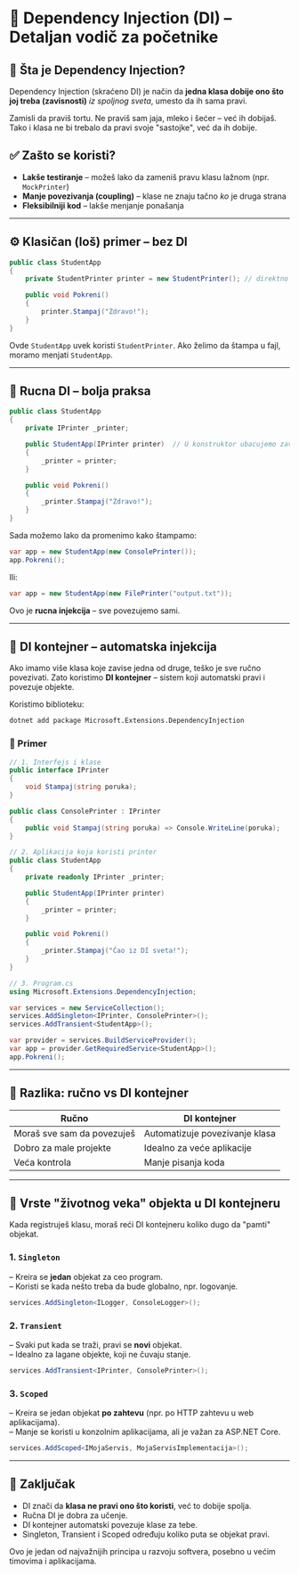 # 🧩 Dependency Injection (DI) – Detaljan vodič za početnike

## 📌 Šta je Dependency Injection?

Dependency Injection (skraćeno DI) je način da **jedna klasa dobije ono što joj treba (zavisnosti)** *iz spoljnog sveta*, umesto da ih sama pravi.

Zamisli da praviš tortu. Ne praviš sam jaja, mleko i šećer – već ih dobijaš. Tako i klasa ne bi trebalo da pravi svoje "sastojke", već da ih dobije.

## ✅ Zašto se koristi?

- **Lakše testiranje** – možeš lako da zameniš pravu klasu lažnom (npr. `MockPrinter`)
- **Manje povezivanja (coupling)** – klase ne znaju tačno *ko* je druga strana
- **Fleksibilniji kod** – lakše menjanje ponašanja

---

## ⚙️ Klasičan (loš) primer – bez DI

```csharp
public class StudentApp
{
    private StudentPrinter printer = new StudentPrinter(); // direktno pravimo printer

    public void Pokreni()
    {
        printer.Stampaj("Zdravo!");
    }
}
```

Ovde `StudentApp` uvek koristi `StudentPrinter`. Ako želimo da štampa u fajl, moramo menjati `StudentApp`.

---

## 🔄 Rucna DI – bolja praksa

```csharp
public class StudentApp
{
    private IPrinter _printer;

    public StudentApp(IPrinter printer)  // U konstruktor ubacujemo zavisnost
    {
        _printer = printer;
    }

    public void Pokreni()
    {
        _printer.Stampaj("Zdravo!");
    }
}
```

Sada možemo lako da promenimo kako štampamo:

```csharp
var app = new StudentApp(new ConsolePrinter());
app.Pokreni();
```

Ili:

```csharp
var app = new StudentApp(new FilePrinter("output.txt"));
```

Ovo je **rucna injekcija** – sve povezujemo sami.

---

## 🧰 DI kontejner – automatska injekcija

Ako imamo više klasa koje zavise jedna od druge, teško je sve ručno povezivati. Zato koristimo **DI kontejner** – sistem koji automatski pravi i povezuje objekte.

Koristimo biblioteku:

```bash
dotnet add package Microsoft.Extensions.DependencyInjection
```

### 🧪 Primer

```csharp
// 1. Interfejs i klase
public interface IPrinter
{
    void Stampaj(string poruka);
}

public class ConsolePrinter : IPrinter
{
    public void Stampaj(string poruka) => Console.WriteLine(poruka);
}
```

```csharp
// 2. Aplikacija koja koristi printer
public class StudentApp
{
    private readonly IPrinter _printer;

    public StudentApp(IPrinter printer)
    {
        _printer = printer;
    }

    public void Pokreni()
    {
        _printer.Stampaj("Ćao iz DI sveta!");
    }
}
```

```csharp
// 3. Program.cs
using Microsoft.Extensions.DependencyInjection;

var services = new ServiceCollection();
services.AddSingleton<IPrinter, ConsolePrinter>();
services.AddTransient<StudentApp>();

var provider = services.BuildServiceProvider();
var app = provider.GetRequiredService<StudentApp>();
app.Pokreni();
```

---

## 🧠 Razlika: ručno vs DI kontejner

| Ručno | DI kontejner |
|-------|--------------|
| Moraš sve sam da povezuješ | Automatizuje povezivanje klasa |
| Dobro za male projekte | Idealno za veće aplikacije |
| Veća kontrola | Manje pisanja koda |

---

## 🧩 Vrste "životnog veka" objekta u DI kontejneru

Kada registruješ klasu, moraš reći DI kontejneru koliko dugo da "pamti" objekat.

### 1. `Singleton`  
– Kreira se **jedan** objekat za ceo program.  
– Koristi se kada nešto treba da bude globalno, npr. logovanje.

```csharp
services.AddSingleton<ILogger, ConsoleLogger>();
```

### 2. `Transient`  
– Svaki put kada se traži, pravi se **novi** objekat.  
– Idealno za lagane objekte, koji ne čuvaju stanje.

```csharp
services.AddTransient<IPrinter, ConsolePrinter>();
```

### 3. `Scoped`  
– Kreira se jedan objekat **po zahtevu** (npr. po HTTP zahtevu u web aplikacijama).  
– Manje se koristi u konzolnim aplikacijama, ali je važan za ASP.NET Core.

```csharp
services.AddScoped<IMojaServis, MojaServisImplementacija>();
```

---

## 🏁 Zaključak

- DI znači da **klasa ne pravi ono što koristi**, već to dobije spolja.
- Ručna DI je dobra za učenje.
- DI kontejner automatski povezuje klase za tebe.
- Singleton, Transient i Scoped određuju koliko puta se objekat pravi.

Ovo je jedan od najvažnijih principa u razvoju softvera, posebno u većim timovima i aplikacijama.